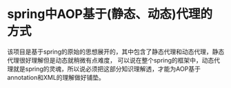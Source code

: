 # spring中AOP基于(静态、动态)代理的方式
该项目是基于spring的原始的思想展开的，其中包含了静态代理和动态代理，静态代理很好理解但是动态就稍微有点难度，
可以说在整个spring的框架中，动态代理就是spring的灵魂，所以说必须把这部分知识理解透，才能为AOP基于annotation和XML的理解做好铺垫。
